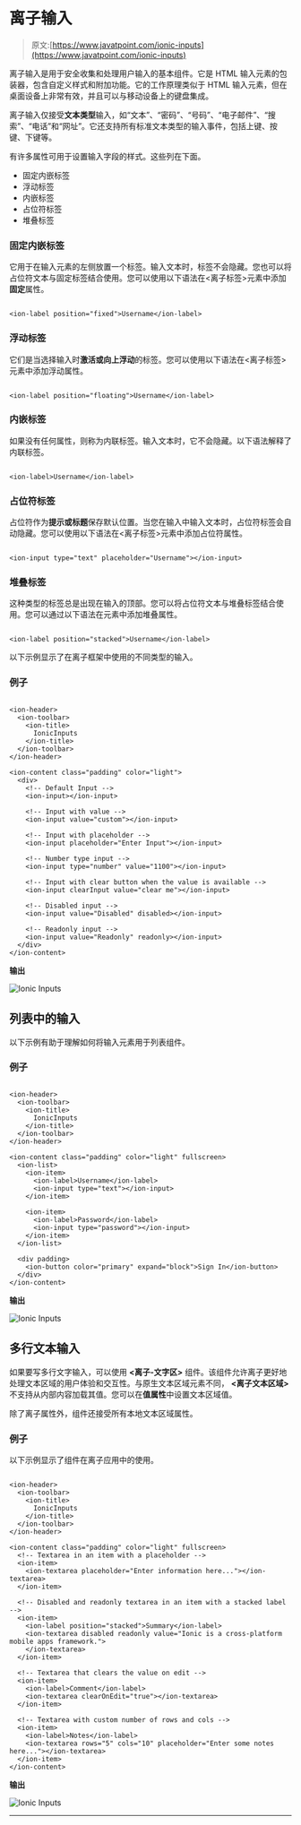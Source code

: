 # 离子输入

> 原文:[https://www.javatpoint.com/ionic-inputs](https://www.javatpoint.com/ionic-inputs)

离子输入是用于安全收集和处理用户输入的基本组件。它是 HTML 输入元素的包装器，包含自定义样式和附加功能。它的工作原理类似于 HTML 输入元素，但在桌面设备上非常有效，并且可以与移动设备上的键盘集成。

离子输入仅接受**文本类型**输入，如“文本”、“密码”、“号码”、“电子邮件”、“搜索”、“电话”和“网址”。它还支持所有标准文本类型的输入事件，包括上键、按键、下键等。

有许多属性可用于设置输入字段的样式。这些列在下面。

*   固定内嵌标签
*   浮动标签
*   内嵌标签
*   占位符标签
*   堆叠标签

### 固定内嵌标签

它用于在输入元素的左侧放置一个标签。输入文本时，标签不会隐藏。您也可以将占位符文本与固定标签结合使用。您可以使用以下语法在<离子标签>元素中添加**固定**属性。

```

<ion-label position="fixed">Username</ion-label>

```

### 浮动标签

它们是当选择输入时**激活或向上浮动**的标签。您可以使用以下语法在<离子标签>元素中添加浮动属性。

```

<ion-label position="floating">Username</ion-label>

```

### 内嵌标签

如果<ion-label>没有任何属性，则称为内联标签。输入文本时，它不会隐藏。以下语法解释了内联标签。</ion-label>

```

<ion-label>Username</ion-label>

```

### 占位符标签

占位符作为**提示或标题**保存默认位置。当您在输入中输入文本时，占位符标签会自动隐藏。您可以使用以下语法在<离子标签>元素中添加占位符属性。

```

<ion-input type="text" placeholder="Username"></ion-input>

```

### 堆叠标签

这种类型的标签总是出现在输入的顶部。您可以将占位符文本与堆叠标签结合使用。您可以通过以下语法在<ion-label>元素中添加堆叠属性。</ion-label>

```

<ion-label position="stacked">Username</ion-label>

```

以下示例显示了在离子框架中使用的不同类型的输入。

### 例子

```

<ion-header>
  <ion-toolbar>
    <ion-title>
      IonicInputs
    </ion-title>
  </ion-toolbar>
</ion-header>

<ion-content class="padding" color="light">
  <div>
    <!-- Default Input -->
    <ion-input></ion-input>

    <!-- Input with value -->
    <ion-input value="custom"></ion-input>

    <!-- Input with placeholder -->
    <ion-input placeholder="Enter Input"></ion-input>

    <!-- Number type input -->
    <ion-input type="number" value="1100"></ion-input>

    <!-- Input with clear button when the value is available -->
    <ion-input clearInput value="clear me"></ion-input>

    <!-- Disabled input -->
    <ion-input value="Disabled" disabled></ion-input>

    <!-- Readonly input -->
    <ion-input value="Readonly" readonly></ion-input>
  </div>
</ion-content>

```

**输出**

![Ionic Inputs](../Images/67d6a772197caaab16622f90211daaa9.png)

## 列表中的输入

以下示例有助于理解如何将输入元素用于列表组件。

### 例子

```

<ion-header>
  <ion-toolbar>
    <ion-title>
      IonicInputs
    </ion-title>
  </ion-toolbar>
</ion-header>

<ion-content class="padding" color="light" fullscreen>
  <ion-list>
    <ion-item>
      <ion-label>Username</ion-label>
      <ion-input type="text"></ion-input>
    </ion-item>

    <ion-item>
      <ion-label>Password</ion-label>
      <ion-input type="password"></ion-input>
    </ion-item> 
  </ion-list>

  <div padding>
    <ion-button color="primary" expand="block">Sign In</ion-button>
  </div>
</ion-content>

```

**输出**

![Ionic Inputs](../Images/5558aac698f07e832c6c58e667c44291.png)

## 多行文本输入

如果要写多行文字输入，可以使用 **<离子-文字区>** 组件。该组件允许离子更好地处理文本区域的用户体验和交互性。与原生文本区域元素不同， **<离子文本区域>** 不支持从内部内容加载其值。您可以在**值属性**中设置文本区域值。

除了离子属性外，<ion-textarea>组件还接受所有本地文本区域属性。</ion-textarea>

### 例子

以下示例显示了<ion-textarea>组件在离子应用中的使用。</ion-textarea>

```

<ion-header>
  <ion-toolbar>
    <ion-title>
      IonicInputs
    </ion-title>
  </ion-toolbar>
</ion-header>

<ion-content class="padding" color="light" fullscreen>
  <!-- Textarea in an item with a placeholder -->
  <ion-item>
    <ion-textarea placeholder="Enter information here..."></ion-textarea>
  </ion-item>

  <!-- Disabled and readonly textarea in an item with a stacked label -->
  <ion-item>
    <ion-label position="stacked">Summary</ion-label>
    <ion-textarea disabled readonly value="Ionic is a cross-platform mobile apps framework.">
    </ion-textarea>
  </ion-item>

  <!-- Textarea that clears the value on edit -->
  <ion-item>
    <ion-label>Comment</ion-label>
    <ion-textarea clearOnEdit="true"></ion-textarea>
  </ion-item>

  <!-- Textarea with custom number of rows and cols -->
  <ion-item>
    <ion-label>Notes</ion-label>
    <ion-textarea rows="5" cols="10" placeholder="Enter some notes here..."></ion-textarea>
  </ion-item>
</ion-content>

```

**输出**

![Ionic Inputs](../Images/d987b38ee599871474b74e7ba64e5c60.png)

* * *